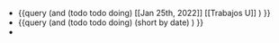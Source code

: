 - {{query (and (todo todo doing) [[Jan 25th, 2022]] [[Trabajos U]] ) }}
- {{query (and (todo todo doing) (short by date) ) }}
-